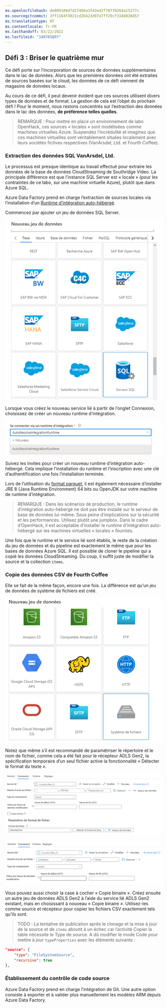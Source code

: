 ```yaml
---
ms.openlocfilehash: de009189d7d27466a3f43e42f70770264a15277c
ms.sourcegitcommit: 3ff1164f4921cd2b423d97e7ff29cf3184026d57
ms.translationtype: HT
ms.contentlocale: fr-FR
ms.lasthandoff: 03/22/2022
ms.locfileid: "140765807"
---
```

## <a name="challenge-3-breaking-the-fourth-wall"></a>Défi 3 : Briser le quatrième mur

Ce défi porte sur l’incorporation de sources de données supplémentaires dans le lac de données. Alors que les premières données ont été extraites de sources basées sur le cloud, les données de ce défi viennent de magasins de données locaux.

Au cours de ce défi, il peut devenir évident que ces sources utilisent divers types de données et de format. La gestion de cela est l’objet du prochain défi !
Pour le moment, nous restons concentrés sur l’extraction des données dans le lac des données, **de préférence telles quelles**.

> REMARQUE : Pour mettre en place un environnement de labo OpenHack, ces sources « locales » sont modélisées comme machines virtuelles Azure. Suspendez l’incrédulité et imaginez que ces machines virtuelles sont véritablement situées localement avec leurs sociétés fictives respectives (VanArsdel, Ltd. et Fourth Coffee).

### <a name="extracting-vanarsdel-ltd-sql-data"></a>Extraction des données SQL VanArsdel, Ltd.

Le processus est presque identique au travail effectué pour extraire les données de la base de données CloudStreaming de Southridge Video.
La principale différence est que l’instance SQL Server est « locale » (pour les contraintes de ce labo, sur une machine virtuelle Azure), plutôt que dans Azure SQL.

Azure Data Factory prend en charge l’extraction de sources locales via l’installation d’un [Runtime d’intégration auto-hébergé](https://docs.microsoft.com/en-us/azure/data-factory/create-self-hosted-integration-runtime#installation-best-practices).

Commencez par ajouter un jeu de données SQL Server.

![Sélection du jeu de données SQL Server](./images/adf-new-dataset-sql-server.PNG)

Lorsque vous créez le nouveau service lié à partir de l’onglet Connexion, choisissez de créer un nouveau runtime d’intégration.

![Nouveau runtime d’intégration](./images/adf-new-integration-runtme.png)

Suivez les invites pour créer un nouveau runtime d’intégration auto-hébergé.
Cela implique l’installation du runtime et l’inscription avec une clé d’authentification une fois l’installation terminée.

Lors de l’utilisation du [format parquet](https://docs.microsoft.com/en-us/azure/data-factory/supported-file-formats-and-compression-codecs#parquet-format), il est également nécessaire d’installer JRE 8 (Java Runtime Environment) 64 bits ou OpenJDK sur votre machine de runtime d’intégration.

> REMARQUE : Dans les scénarios de production, le runtime d’intégration auto-hébergé ne doit pas être installé sur le serveur de base de données lui-même.
Sous peine d’implications sur la sécurité et les performances.
Utilisez plutôt une jumpbox.
Dans le cadre d’OpenHack, il est acceptable d’installer le runtime d’intégration auto-hébergé sur les machines virtuelles « locales » fournies.

Une fois que le runtime et le service lié sont établis, le reste de la création du jeu de données et du pipeline est exactement le même que pour les bases de données Azure SQL.
Il est possible de cloner le pipeline qui a copié les données CloudStreaming. Du coup, il suffit juste de modifier la source et la collection `items`.

### <a name="copying-the-fourth-coffee-csv-data"></a>Copie des données CSV de Fourth Coffee

Elle se fait de la même façon, encore une fois.
La différence est qu’un jeu de données de système de fichiers est créé.

![Jeu de données de système de fichiers](./images/adf-new-dataset-file-system.png)

Notez que même s’il est recommandé de paramétriser le répertoire et le nom de fichier, comme cela a été fait pour le récepteur ADLS Gen2, la spécification temporaire d’un seul fichier active la fonctionnalité « Détecter le format du texte ».

![Détecter le format du texte de connexion du système de fichiers](./images/adf-datasets-file-detect.png)

![Connexion paramétrisée du système de fichiers](./images/adf-datasets-file-parameterized.png)

Vous pouvez aussi choisir la case à cocher « Copie binaire ».
Créez ensuite un autre jeu de données ADLS Gen2 à l’aide du service lié ADLS Gen2 existant, mais en choisissant à nouveau « Copie binaire ».
Utilisez-les comme source et récepteur pour copier les fichiers CSV exactement tels qu’ils sont.

> TODO : La tentative de publication après le clonage et la mise à jour de la source et de `items` aboutit à un échec car l’activité Copier la table nécessite le Type de source. A dû modifier le mode Code pour mettre à jour `typeProperties` avec les éléments suivants :

```json
"source": {
    "type": "FileSystemSource",
    "recursive": true
},
```

### <a name="establishing-source-control"></a>Établissement du contrôle de code source

Azure Data Factory prend en charge l’intégration de Git.
Une autre option consiste à exporter et à valider plus manuellement les modèles ARM depuis Azure Data Factory.
